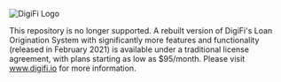 ![DigiFi Logo](https://files.readme.io/f5b1faf-Picture6.png)

This repository is no longer supported. A rebuilt version of DigiFi's Loan Origination System with significantly more features and functionality (released in February 2021) is available under a traditional license agreement, with plans starting as low as $95/month. Please visit www.digifi.io for more information.
